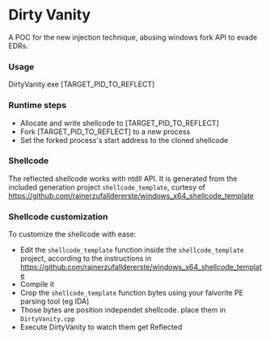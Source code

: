 # Dirty Vanity
A POC for the new injection technique, abusing windows fork API to evade EDRs.

### Usage 
DirtyVanity.exe [TARGET_PID_TO_REFLECT]

### Runtime steps
  * Allocate and write shellcode to [TARGET_PID_TO_REFLECT]
  * Fork [TARGET_PID_TO_REFLECT] to a new process
  * Set the forked process's start address to the cloned shellcode
  
### Shellcode
The reflected shellcode works with ntdll API. It is generated from the included generation project `shellcode_template`, 
curtesy of https://github.com/rainerzufalldererste/windows_x64_shellcode_template

### Shellcode customization
To customize the shellcode with ease:
* Edit the `shellcode_template` function inside the `shellcode_template` project, according to the instructions in https://github.com/rainerzufalldererste/windows_x64_shellcode_template 
* Compile it 
* Crop the `shellcode_template` function bytes using your faivorite PE parsing tool (eg IDA)
* Those bytes are position independet shellcode. place them in `DirtyVanity.cpp`
* Execute DirtyVanity to watch them get Reflected



